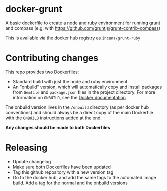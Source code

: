 # docker-grunt

A basic dockerfile to create a node and ruby environment for running grunt and compass (e.g. with https://github.com/gruntjs/grunt-contrib-compass)

This is available via the docker hub registry as `incuna/grunt-ruby`

# Contributing changes
This repo provides two Dockerfiles:
* Standard build with just the node and ruby environment
* An "onbuild" version, which will automatically copy and install packages from `Gemfile` and `package.json` files in the project directory. For more information on `ONBUILD`, see the [Docker documentation](https://docs.docker.com/reference/builder/#onbuild)

The onbuild version lives in the `/onbuild` directory (as per docker hub conventions) and should always be a direct copy of the main Dockerfile with the `ONBUILD` instructions added at the end.

**Any changes should be made to both Dockerfiles**

# Releasing
* Update changelog
* Make sure both Dockerfiles have been updated
* Tag this github repository with a new version tag
* Go to the docker hub, and add the same tags to the automated image build. Add a tag for the normal and the onbuild versions
